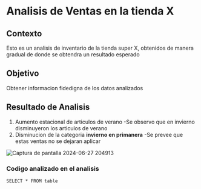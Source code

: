 # Analisis de Ventas en la tienda X

## Contexto
Esto es un analisis de inventario de la tienda super X, obtenidos de manera gradual de donde se obtendra
un resultado esperado

## Objetivo
Obtener informacion fidedigna de los datos analizados

## Resultado de Analisis
1. Aumento estacional de articulos de verano
   -Se observo que en invierno disminuyeron los articulos de verano
2. Disminucion de la categoria **invierno en primanera**
   -Se prevee que estas ventas no se dejaran aplicar

![Captura de pantalla 2024-06-27 204913](https://github.com/Marae75/MicrosoftExcel/assets/174209257/ee4ded0c-0bd6-4fd2-b41b-ad6e8df1906d)

### Codigo analizado en el analisis
``` SELECT * FROM table ```
